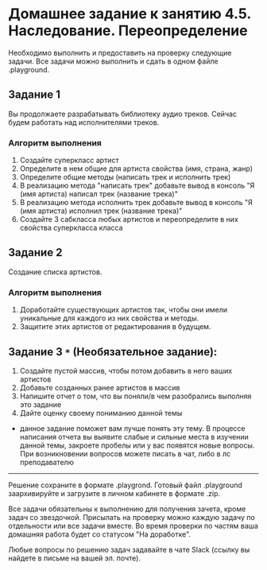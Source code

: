 # Домашнее задание к занятию 4.5. Наследование. Переопределение

Необходимо выполнить и предоставить на проверку следующие задачи. Все задачи можно выполнить и сдать в одном файле .playground.

## Задание 1

Вы продолжаете разрабатывать библиотеку аудио треков. Сейчас будем работать над исполнителями треков.

### Алгоритм выполнения

1. Создайте суперкласс артист
2. Определите в нем общие для артиста свойства (имя, страна, жанр)
3. Определите общие методы (написать трек и исполнить трек)
4. В реализацию метода "написать трек" добавьте вывод в консоль "Я (имя артиста) написал трек (название трека)"
5. В реализацию метода исполнить трек добавьте вывод в консоль "Я (имя артиста) исполнил трек (название трека)"
6. Создайте 3 сабкласса любых артистов и переопределите в них свойства суперкласса класса


## Задание 2

Создание списка артистов.

### Алгоритм выполнения

1. Доработайте существующих артистов так, чтобы они имели уникальные для каждого из них свойства и методы. 
2. Защитите этих артистов от редактирования в будущем.

## Задание 3 `*` (Необязательное задание):

1. Создайте пустой массив, чтобы потом добавить в него ваших артистов
2. Добавьте созданных ранее артистов в массив
3. Напишите отчет о том, что вы поняли/в чем разобрались выполняя это задание
4. Дайте оценку своему пониманию данной темы

* данное задание поможет вам лучше понять эту тему. В процессе написания отчета вы выявите слабые и сильные места в изучении данной темы, закроете пробелы или у вас появятся новые вопросы. При возникновении вопросов можете писать в чат, либо в лс преподавателю
_______________________________

Решение сохраните в формате .playgrond. Готовый файл .playground заархивируйте и загрузите в личном кабинете в формате .zip.

Все задачи обязательны к выполнению для получения зачета, кроме задач со звездочкой. Присылать на проверку можно каждую задачу по отдельности или все задачи вместе. Во время проверки по частям ваша домашняя работа будет со статусом "На доработке".

Любые вопросы по решению задач задавайте в чате Slack (ссылку вы найдете в письме на вашей эл. почте).
